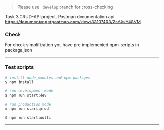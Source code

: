 
> Please use ! `develop` branch for cross-checking


Task 3 CRUD-API project. Postman documentation api https://documenter.getpostman.com/view/33197493/2sAXxY48VM


### **Check**
For check simplification you have pre-implemented npm-scripts in package.json

---

### Test scripts

```bash
# install node_modules and npm packages
$ npm install

# run development mode
$ npm run start:dev

# run production mode
$ npm run start:prod

$ npm run start:multi
```

---
